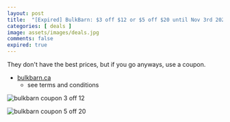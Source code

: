 ```yaml
---
layout: post
title:  "[Expired] BulkBarn: $3 off $12 or $5 off $20 until Nov 3rd 2024"
categories: [ deals ]
image: assets/images/deals.jpg
comments: false
expired: true
---
```


They don't have the best prices, but if you go anyways, use a coupon.

- [bulkbarn.ca](https://www.bulkbarn.ca/en/Coupons)
    - see terms and conditions


![bulkbarn coupon 3 off 12](https://www.bulkbarn.ca/BulkBarn/media/web_coupon/ENG_F0724_3OFF15.PNG)

![bulkbarn coupon 5 off 20](https://www.bulkbarn.ca/BulkBarn/media/web_coupon/ENG_F0724_5OFF20.PNG)


